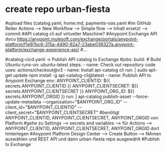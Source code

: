 # create repo urban-fiesta
#upload files (catalog.yaml, home.md, payments-oas.yaml
#im GitHub Reiter Actions --> New Workflow --> Simple flow --> Inhalt ersetzt --> commit
#API catalog cli auf virtueller Maschine?
#Anypoint Exchange API docu https://anypoint.mulesoft.com/exchange/portals/anypoint-platform/f1e97bc6-315a-4490-82a7-23abe036327a.anypoint-platform/exchange-experience-api/
#...


#catalog-cicd.yaml -> Publish API catalog to Exchange
#jobs:
  build:
    # Build Ubuntu
    runs-on: ubuntu-latest
    steps:
      - name: Check out repository code
        uses: actions/checkout@v3
      - name: Install api-catalog cli
        run: |
          sudo apt-get update
          npm install -g api-catalog-cli@latest
      - name: Publish API to Anypoint Exchange
        env: 
          ANYPOINT_CLIENTID: ${{ secrets.ANYPOINT_CLIENTID }} 
          ANYPOINT_CLIENTSECRET: ${{ secrets.ANYPOINT_CLIENTSECRET }}
          ANYPOINT_ORG_ID: ${{ secrets.ANYPOINT_ORGID }}
        run: |
          api-catalog publish-asset --force-update-metadata --organization="$ANYPOINT_ORG_ID" --client_id="$ANYPOINT_CLIENTID" --client_secret="$ANYPOINT_CLIENTSECRET"
#benötigt ANYPOINT_CLIENTID, ANYPOINT_CLIENTSECRET, ANYPOINT_ORGID von Platform
#gehe zu Settings --> secrets and variables --> für Actions --> ANYPOINT_CLIENTID, ANYPOINT_CLIENTSECRET, ANYPOINT_ORGID dort hinterlegen
#Anypoint Platform Design Center --> Create Button --> NAmen auswählen und REST API und dann urban-fiesta repo ausgewählt
#Publish to Exchange
